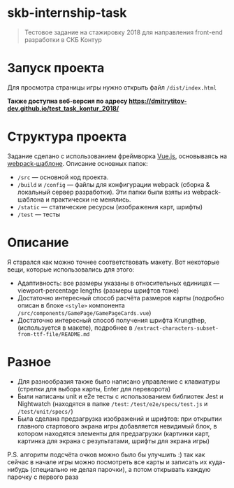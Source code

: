 # skb-internship-task

> Тестовое задание на стажировку 2018 для направления front-end разработки в СКБ Контур

# Запуск проекта

Для просмотра страницы игры нужно открыть файл `/dist/index.html`

**Также доступна веб-версия по адресу https://dmitrytitov-dev.github.io/test_task_kontur_2018/**

# Структура проекта

Задание сделано с использованием фреймворка [Vue.js](https://vuejs.org/), основываясь на [webpack-шаблоне](https://github.com/vuejs-templates/webpack). Описание основных папок:

* `/src` — основной код проекта.
* `/build` и `/config` — файлы для конфигурации webpack (сборка & локальный сервер разработки). Эти папки были взяты из webpack-шаблона и практически не менялись.
* `/static` — статические ресурсы (изображения карт, шрифты)
* `/test` — тесты

# Описание

Я старался как можно точнее соответствовать макету. Вот некоторые вещи, которые использовались для этого:

* Адаптивность: все размеры указаны в относительных единицах — viewport-percentage lengths (размеры шрифтов тоже)
* Достаточно интересный способ расчёта размеров карты (подробно описан в блоке `<style>` компонента `/src/components/GamePage/GamePageCards.vue`)
* Достаточно интересный способ получения шрифта Krungthep, (используется в макете), подробнее в `/extract-characters-subset-from-ttf-file/README.md`

# Разное

* Для разнообразия также было написано управление с клавиатуры (стрелки для выбора карты, Enter для переворота)
* Были написаны unit и e2e тесты с использованием библиотек Jest и Nightwatch (находятся в папке `/test`: `/test/e2e/specs/test.js` и `/test/unit/specs/`)
* Была сделана предзагрузка изображений и шрифтов: при открытии главного стартового экрана игры добавляется невидимый блок, в котором находятся элементы для предзагрузки (картинки карт, картинка для экрана с результатами, шрифты для экрана игры)

P.S. алгоритм подсчёта очков можно было бы улучшить :) так как сейчас в начале игры можно посмотреть все карты и записать их куда-нибудь (специально не делая парочки), а потом открывать каждую парочку с первого раза
